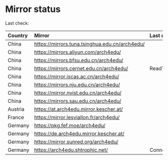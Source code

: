 <script src="./time.js"></script>
# Mirror status
Last check: <script type="text/javascript">localize(1757107244.933684);</script>

|Country|Mirror|Last update|
|:------|:-----|:----------|
|China|https://mirrors.tuna.tsinghua.edu.cn/arch4edu/|<script type="text/javascript">localize(1757097724);</script>|
|China|https://mirrors.aliyun.com/arch4edu/|<script type="text/javascript">localize(1757097724);</script>|
|China|https://mirrors.bfsu.edu.cn/arch4edu/|<script type="text/javascript">localize(1757054635);</script>|
|China|https://mirrors.cernet.edu.cn/arch4edu/|ReadTimeout|
|China|https://mirror.iscas.ac.cn/arch4edu/|<script type="text/javascript">localize(1757097724);</script>|
|China|https://mirrors.nju.edu.cn/arch4edu/|<script type="text/javascript">localize(1757011522);</script>|
|China|https://mirror.nyist.edu.cn/arch4edu/|<script type="text/javascript">localize(1757054635);</script>|
|China|https://mirrors.sau.edu.cn/arch4edu/|<script type="text/javascript">localize(1756795646);</script>|
|Austria|https://at.arch4edu.mirror.kescher.at/|<script type="text/javascript">localize(1756104457);</script>|
|France|https://mirror.lesviallon.fr/arch4edu/|<script type="text/javascript">localize(1756709288);</script>|
|Germany|https://pkg.fef.moe/arch4edu/|<script type="text/javascript">localize(1756104457);</script>|
|Germany|https://de.arch4edu.mirror.kescher.at/|<script type="text/javascript">localize(1756104457);</script>|
|Germany|https://mirror.sunred.org/arch4edu/|<script type="text/javascript">localize(1757097724);</script>|
|Germany|https://arch4edu.shtrophic.net/|ConnectionError|

<script src="./tablefilter/tablefilter.js"></script>
<script src="./table.js"></script>